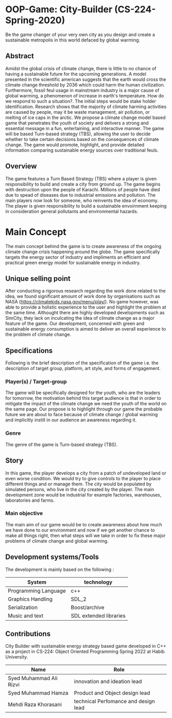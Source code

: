 # OOP-Game: City-Builder (CS-224-Spring-2020)

Be the game changer of your very own city as you design and create a sustainable metropolis in this world defaced by global warming.

## Abstract

Amidst the global crisis of climate change, there is little to no chance of having
a sustainable future for the upcoming generations. A model presented in the scientific american 
suggests that the earth would cross the climate change threshold by 2036 which could harm
the human civilization. Furthermore, fossil feul usage in mainstream industry is a major cause of
global warming, a phenomenon of increase in earth's temperature. How do we respond to such a situation?. 
The initial steps would be stake holder identification. Research shows that the majority of climate 
harming activities are caused by people, may it be waste management, air pollution, or melting of ice
caps in the arctic. We propose a climate change model based game that penetrates the youth of society
and delivers a strong and essential message in a fun, entertaining, and interactive manner. The game 
will be based Turn-based strategy (TBS), allowing the user to decide whether to take certain decisions
 based on the consequences of climate change. The game would promote, highlight, and provide detailed 
 information comparing sustainable energy sources over traditional feuls.
 
## Overview

The game features a Turn Based Strategy (TBS) where a player
is given responsibility to build and create a city from ground up. 
The game begins with destruction upon the people of Karachi. Millions 
of people have died due to spead of diseases due to industrial emissions
and pollution. The main players now look for someone, who reinvents the idea
of economy. The player is given responsibility to build a sustainable envoirnment
keeping in consideration general pollutants and environmental hazards. 

# Main Concept
The main concept behind the game 
 is to create awareness of the ongoing climate change crisis
 happening around the globe. The game specifically targets the
 energy sector of industry and impliments an efficient and practical
 green energy model for sustainable energy in industry. 
 
## Unique selling point

After conducting a rigorous research regarding the work done related to the idea, we found significant amount
of work done by organisations such as NASA (https://climatekids.nasa.gov/menu/play/). No game however, was able 
 to provide a holistic experience to the user and highlight the problem at the same time. Althought there are highly developed
 developments such as SimCity, they lack on inculcating the idea of climate change as a major feature of the game. 
Our development, concerned with green and sustainable energy consumption is aimed to deliver an overall experience to the 
problem of climate change.  

## Specifications
Following is the brief description of the specification of the game i.e. the description of target group, platform, art style, and forms of engagement.

### Player(s) / Target-group

The game will be specifically designed for the youth, who are the leaders for tomorrow, the motivation behind this target audience is that in order to mitigate the impact of the climate change we need the youth of the world on the same page. Our propose is to highlight through our game the probable future we are about to face because of climate change / global warming and implicitly instill in our audience an awareness regarding it.

### Genre 
The genre of the game is Turn-based strategy (TBS).

## Story
In this game, the player develops a city from a patch of undeveloped land or even worse condition. We would try to give controls to the player to place different things and or manage them. The city would be populated by simulated persons, who live in the city created by the player. The main development zone would be industrial for example factories, warehouses, laboratories and farms.

### Main objective

The main aim of our game would be to create awareness about how much we have done to our environment and now if we get another chance to make all things right, then what steps will we take in order to fix these major problems of climate change and global warming.

## Development systems/Tools
The development is mainly based on the following :

System     | technology
-------- | ---
Programming Language | c++ 
Graphics Handling    | SDL_2 
Serialization    | Boost/archive
Music and text        | SDL extended libraries








 ## Contributions
 City Builder with sustainable energy strategy based game developed in C++ as a project in CS-224: Object Oriented Programming Spring 2022 at Habib University.
 
Name | Role
------|----------
 Syed Muhammad Ali Rizvi | innovation and ideation lead 
Syed Muhammad Hamza | Product and Object design lead
Mehdi Raza Khorasani | technical Perfomance and design lead
